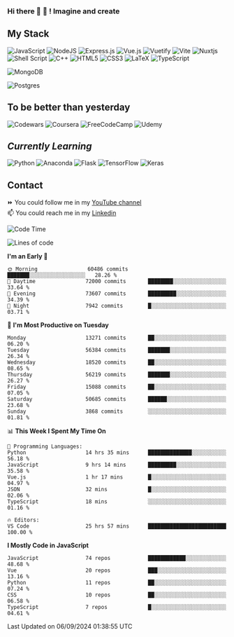 ### Hi there 👋 🤖 ! Imagine and create

## My Stack
![JavaScript](https://img.shields.io/badge/javascript-%23323330.svg?style=for-the-badge&logo=javascript&logoColor=%23F7DF1E) ![NodeJS](https://img.shields.io/badge/node.js-6DA55F?style=for-the-badge&logo=node.js&logoColor=white) <img alt="Express.js" src="https://img.shields.io/badge/express.js%20-%23404d59.svg?&style=for-the-badge"/> ![Vue.js](https://img.shields.io/badge/vuejs-%2335495e.svg?style=for-the-badge&logo=vuedotjs&logoColor=%234FC08D) ![Vuetify](https://img.shields.io/badge/Vuetify-1867C0?style=for-the-badge&logo=vuetify&logoColor=AEDDFF) ![Vite](https://img.shields.io/badge/vite-%23646CFF.svg?style=for-the-badge&logo=vite&logoColor=white) ![Nuxtjs](https://img.shields.io/badge/Nuxt-002E3B?style=for-the-badge&logo=nuxtdotjs&logoColor=#00DC82) ![Shell Script](https://img.shields.io/badge/shell_script-%23121011.svg?style=for-the-badge&logo=gnu-bash&logoColor=white) ![C++](https://img.shields.io/badge/c++-%2300599C.svg?style=for-the-badge&logo=c%2B%2B&logoColor=white) ![HTML5](https://img.shields.io/badge/html5-%23E34F26.svg?style=for-the-badge&logo=html5&logoColor=white) ![CSS3](https://img.shields.io/badge/css3-%231572B6.svg?style=for-the-badge&logo=css3&logoColor=white) ![LaTeX](https://img.shields.io/badge/latex-%23008080.svg?style=for-the-badge&logo=latex&logoColor=white) ![TypeScript](https://img.shields.io/badge/typescript-%23007ACC.svg?style=for-the-badge&logo=typescript&logoColor=white)
<div>
  <img alt="MongoDB" src ="https://img.shields.io/badge/MongoDB-%234ea94b.svg?&style=for-the-badge&logo=mongodb&logoColor=white"/>
  
  ![Postgres](https://img.shields.io/badge/postgres-%23316192.svg?style=for-the-badge&logo=postgresql&logoColor=white)
</div>

## To be better than yesterday
![Codewars](https://img.shields.io/badge/Codewars-B1361E?style=for-the-badge&logo=codewars&logoColor=grey)
  ![Coursera](https://img.shields.io/badge/Coursera-%230056D2.svg?style=for-the-badge&logo=Coursera&logoColor=white)
  ![FreeCodeCamp](https://img.shields.io/badge/Freecodecamp-%23123.svg?&style=for-the-badge&logo=freecodecamp&logoColor=green)
  ![Udemy](https://img.shields.io/badge/Udemy-A435F0?style=for-the-badge&logo=Udemy&logoColor=white)

## *Currently Learning*
![Python](https://img.shields.io/badge/python-3670A0?style=for-the-badge&logo=python&logoColor=ffdd54) ![Anaconda](https://img.shields.io/badge/Anaconda-%2344A833.svg?style=for-the-badge&logo=anaconda&logoColor=white) 
![Flask](https://img.shields.io/badge/flask-%23000.svg?style=for-the-badge&logo=flask&logoColor=white) ![TensorFlow](https://img.shields.io/badge/TensorFlow-%23FF6F00.svg?style=for-the-badge&logo=TensorFlow&logoColor=white) ![Keras](https://img.shields.io/badge/Keras-%23D00000.svg?style=for-the-badge&logo=Keras&logoColor=white)

## Contact
⏩ You could follow me in my <a href="https://www.youtube.com/c/ViktorJimenezF" target="blank">YouTube channel</a>   <br>
📫 You could reach me in my <a href="https://www.linkedin.com/in/victorjuanjimenez/" target="blank">Linkedin</a>  

<!--START_SECTION:waka-->
![Code Time](http://img.shields.io/badge/Code%20Time-2%2C648%20hrs%2027%20mins-blue)

![Lines of code](https://img.shields.io/badge/From%20Hello%20World%20I%27ve%20Written-368.0%20million%20lines%20of%20code-blue)

**I'm an Early 🐤** 

```text
🌞 Morning                60486 commits       ███████░░░░░░░░░░░░░░░░░░   28.26 % 
🌆 Daytime                72000 commits       ████████░░░░░░░░░░░░░░░░░   33.64 % 
🌃 Evening                73607 commits       █████████░░░░░░░░░░░░░░░░   34.39 % 
🌙 Night                  7942 commits        █░░░░░░░░░░░░░░░░░░░░░░░░   03.71 % 
```
📅 **I'm Most Productive on Tuesday** 

```text
Monday                   13271 commits       ██░░░░░░░░░░░░░░░░░░░░░░░   06.20 % 
Tuesday                  56384 commits       ███████░░░░░░░░░░░░░░░░░░   26.34 % 
Wednesday                18520 commits       ██░░░░░░░░░░░░░░░░░░░░░░░   08.65 % 
Thursday                 56219 commits       ███████░░░░░░░░░░░░░░░░░░   26.27 % 
Friday                   15088 commits       ██░░░░░░░░░░░░░░░░░░░░░░░   07.05 % 
Saturday                 50685 commits       ██████░░░░░░░░░░░░░░░░░░░   23.68 % 
Sunday                   3868 commits        ░░░░░░░░░░░░░░░░░░░░░░░░░   01.81 % 
```


📊 **This Week I Spent My Time On** 

```text
💬 Programming Languages: 
Python                   14 hrs 35 mins      ██████████████░░░░░░░░░░░   56.18 % 
JavaScript               9 hrs 14 mins       █████████░░░░░░░░░░░░░░░░   35.58 % 
Vue.js                   1 hr 17 mins        █░░░░░░░░░░░░░░░░░░░░░░░░   04.97 % 
JSON                     32 mins             █░░░░░░░░░░░░░░░░░░░░░░░░   02.06 % 
TypeScript               18 mins             ░░░░░░░░░░░░░░░░░░░░░░░░░   01.16 % 

🔥 Editors: 
VS Code                  25 hrs 57 mins      █████████████████████████   100.00 % 
```

**I Mostly Code in JavaScript** 

```text
JavaScript               74 repos            ████████████░░░░░░░░░░░░░   48.68 % 
Vue                      20 repos            ███░░░░░░░░░░░░░░░░░░░░░░   13.16 % 
Python                   11 repos            ██░░░░░░░░░░░░░░░░░░░░░░░   07.24 % 
CSS                      10 repos            ██░░░░░░░░░░░░░░░░░░░░░░░   06.58 % 
TypeScript               7 repos             █░░░░░░░░░░░░░░░░░░░░░░░░   04.61 % 
```




 Last Updated on 06/09/2024 01:38:55 UTC
<!--END_SECTION:waka-->

<!--
**ViktorJJF/ViktorJJF** is a ✨ _special_ ✨ repository because its `README.md` (this file) appears on your GitHub profile.



Here are some ideas to get you started:

- 🔭 I’m currently working on ...
- 🌱 I’m currently learning ...
- 👯 I’m looking to collaborate on ...
- 🤔 I’m looking for help with ...
- 💬 Ask me about ...
- 📫 How to reach me: ...
- 😄 Pronouns: ...
- ⚡ Fun fact: ...
-->
